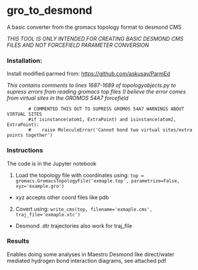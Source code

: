 # gro_to_desmond
A basic converter from the gromacs topology format to desmond CMS

*THIS TOOL IS ONLY INTENDED FOR CREATING BASIC DESMOND CMS FILES AND NOT FORCEFIELD PARAMETER CONVERSION*

### Installation:
Install modified parmed from: https://github.com/askusay/ParmEd

*This contains comments to lines 1687-1689 of topologyobjects.py to supress errors from reading gromacs top files (I believe the error comes from virtual sites in the GROMOS 54A7 forcefield*
```
        # COMMENTED THIS OUT TO SUPRESS GROMOS 54A7 WARNINGS ABOUT VIRTUAL SITES
        #if isinstance(atom1, ExtraPoint) and isinstance(atom2, ExtraPoint):
        #    raise MoleculeError('Cannot bond two virtual sites/extra points together')
```
### Instructions
The code is in the Jupyter notebook
1) Load the topology file with coordinates using: `top = gromacs.GromacsTopologyFile('exmaple.top', parametrize=False, xyz='example.gro')`
  - xyz accepts other coord files like pdb 
2) Covert using: `write_cms(top, filename='exmaple.cms', traj_file='exmaple.xtc')`
  - Desmond .dtr trajectories also work for traj_file

### Results 
Enables doing some analyses in Maestro Desmond like direct/water mediated hydrogen bond interaction diagrams, see attached pdf 
